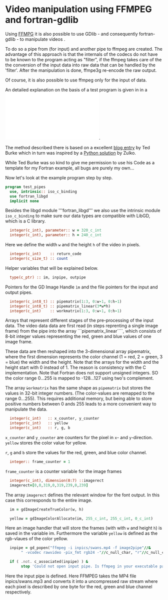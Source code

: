 # Video manipulation using FFMPEG and fortran-gdlib

Using [FFMPG](https://www.ffmpeg.org/) it is also possible to use GDlib - and
consequently fortran-gdlib - to manipulate videos .

To do so a pipe from (for input) and another pipe to ffmpeg are created.
The advantage of this approach is that the internals of the codecs do not 
have to be known to the program acting as "filter", if the ffmpeg takes care of the the
conversion of the input data into raw data that can be handled
by the 'filter'. After the manipulation is done, ffmpe3g re-encode the raw output.

Of course, it is also possible to use ffmpeg only for the input of data.

An detailed explanation on the basis of a test program is given in in a 
![here](Video.md).

The method described there is based on a 
excellent [blog entry](https://batchloaf.wordpress.com/2017/02/12/a-simple-way-to-read-and-write-audio-and-video-files-in-c-using-ffmpeg-part-2-video/) 
by Ted Burke which in turn was inspired by
a [Python solution](http://zulko.github.io/blog/2013/09/27/read-and-write-video-frames-in-python-using-ffmpeg/) by Zulko.

While Ted Burke was so kind to give me permission to use his Code as a template for my Fortran example,
all bugs are purely my own...

Now let's look at the example program step by step.

```fortran
program test_pipes
  use, intrinsic:: iso_c_binding
  use fortran_libgd
  implicit none
```

Besides the libgd module '''fortran_libgd''' we also use the intrinsic module
```iso_c_binding``` to make sure our data types are compatible with LibGD, which is
a C library.

```fortran
  integer(c_int), parameter:: w = 320_c_int
  integer(c_int), parameter:: h = 240_c_int
```
Here we define the width ```w``` and the height ```h``` of the video in pixels.

```fortran
  integer(c_int)    :: return_code
  integer(c_size_t) :: count
```
Helper variables that will be explained below.

```fortran
  type(c_ptr) :: im, inpipe, outpipe
```
Pointers for the GD Image Handle ```ìm``` and the file pointers for the
input and output pipes.

```fortran
  integer(c_int8_t) :: pipematrix(1:3, 0:w-1, 0:h-1)
  integer(c_int8_t) :: pipematrix_linear(3*w*h)
  integer(c_int)    :: workmatrix(1:3, 0:w-1, 0:h-1)
```
Arrays that  represent different stages of the pre-processing of the input data.
The video data data are first read (in steps reprenting a single image frame) 
from the pipe into the array ```pipematrix_linear````,
which consists of 8-bit integer values representing the red, green and blue values of
one image frame.

These data are then reshaped into the 3-dimensional array pipematrix, where the first
dimension represents the color channel (1 = red, 2 = green, 3 = blue) the width and the 
height. Note that the arrays for the width and the height start with 0 instead of 1.
The reason is consistency with the C implementation.
Note that Fortran does not support unsigned integers. SO the color range 0...255 is mapped to
-128...127 using two's complement.

The array ```ẁorkmatrix``` has the same shape as ```pipematrix``` but stores the values in 
32-bit integer numbers. (The color-values are remapped to the range 0...255).
This requires additional memory, but being able to store positive numbers between 0 ands 255
leads to a more convenient way to manipulate the data.

```fortran
  integer(c_int)   :: x_counter, y_counter
  integer(c_int)   :: yellow
  integer(c_int)   :: r, g, b
```

```x_counter``` and ```y_counter``` are counters for the pixel in ```x```- and ```y```-direction.
```yellow``` stores the color value for yellow.

```r```, ```g``` and ```b``` store the values for the red, green, and blue color channel.

```fortran
  integer:: frame_counter = 1
```

```frame_counter``` is a counter variable for the image frames

```fortran
  integer(c_int), dimension(0:7) ::imagerect
  imagerect=[0,0,319,0,319,239,0,239] 
```
The array ```imagerect``` defines the relevant window for the font output.
In this case this corresponds to the entire image.

```fortran
  im = gdImageCreateTrueColor(w, h)

  yellow = gdImageColorAllocate(im, 255_c_int, 255_c_int, 0_c_int)
```
Here an image handler that will store the frames (with with ```w``` and height ```h```) 
is saved in the variable im.
Furthermore the variable ```yellow``` is defined as the rgb-vlaues of the color yellow.

```fortran
  inpipe = gd_popen("ffmpeg -i inpics/swans.mp4 -f image2pipe"//&
       " -vcodec rawvideo -pix_fmt rgb24 -"//c_null_char, "r"//c_null_char)

  if ( .not. c_associated(inpipe) ) &
       stop 'Could not open input pipe. Is ffmpeg in your executable path?'

```
Here the input pipe is defined. Here FFMPEG takes the MP4 file inpics/swans.mp3 and converts
it into a uncompressed raw stream where each pixel is described by one byte for the red, green and
blue channel respectively.

